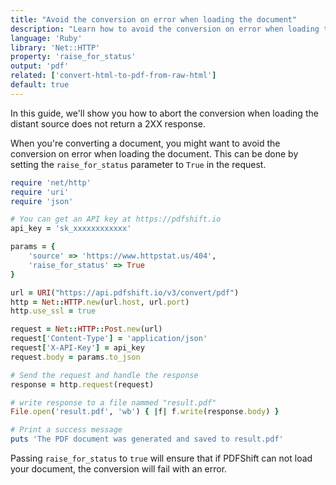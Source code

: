 ```yaml
---
title: "Avoid the conversion on error when loading the document"
description: "Learn how to avoid the conversion on error when loading the document using Ruby and the Net::HTTP library and relies on the PDFShift's API."
language: 'Ruby'
library: 'Net::HTTP'
property: 'raise_for_status'
output: 'pdf'
related: ['convert-html-to-pdf-from-raw-html']
default: true
---
```


In this guide, we'll show you how to abort the conversion when loading the distant source does not return a 2XX response.

When you're converting a document, you might want to avoid the conversion on error when loading the document. This can be done by setting the `raise_for_status` parameter to `True` in the request.


```ruby
require 'net/http'
require 'uri'
require 'json'

# You can get an API key at https://pdfshift.io
api_key = 'sk_xxxxxxxxxxxx'

params = {
    'source' => 'https://www.httpstat.us/404',
    'raise_for_status' => True
}

url = URI("https://api.pdfshift.io/v3/convert/pdf")
http = Net::HTTP.new(url.host, url.port)
http.use_ssl = true

request = Net::HTTP::Post.new(url)
request['Content-Type'] = 'application/json'
request['X-API-Key'] = api_key
request.body = params.to_json

# Send the request and handle the response
response = http.request(request)

# write response to a file nammed "result.pdf"
File.open('result.pdf', 'wb') { |f| f.write(response.body) }

# Print a success message
puts 'The PDF document was generated and saved to result.pdf'
```

Passing `raise_for_status` to `true` will ensure that if PDFShift can not load your document, the conversion will fail with an error.